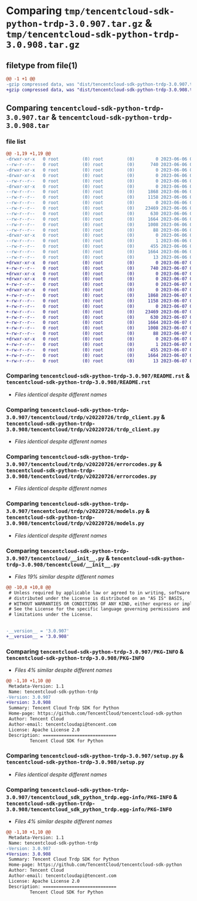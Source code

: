 # Comparing `tmp/tencentcloud-sdk-python-trdp-3.0.907.tar.gz` & `tmp/tencentcloud-sdk-python-trdp-3.0.908.tar.gz`

## filetype from file(1)

```diff
@@ -1 +1 @@
-gzip compressed data, was "dist/tencentcloud-sdk-python-trdp-3.0.907.tar", last modified: Tue Jun  6 02:38:04 2023, max compression
+gzip compressed data, was "dist/tencentcloud-sdk-python-trdp-3.0.908.tar", last modified: Wed Jun  7 00:35:17 2023, max compression
```

## Comparing `tencentcloud-sdk-python-trdp-3.0.907.tar` & `tencentcloud-sdk-python-trdp-3.0.908.tar`

### file list

```diff
@@ -1,19 +1,19 @@
-drwxr-xr-x   0 root         (0) root         (0)        0 2023-06-06 02:38:04.000000 tencentcloud-sdk-python-trdp-3.0.907/
--rw-r--r--   0 root         (0) root         (0)      740 2023-06-06 02:38:04.000000 tencentcloud-sdk-python-trdp-3.0.907/README.rst
-drwxr-xr-x   0 root         (0) root         (0)        0 2023-06-06 02:38:04.000000 tencentcloud-sdk-python-trdp-3.0.907/tencentcloud/
-drwxr-xr-x   0 root         (0) root         (0)        0 2023-06-06 02:38:04.000000 tencentcloud-sdk-python-trdp-3.0.907/tencentcloud/trdp/
--rw-r--r--   0 root         (0) root         (0)        0 2023-06-06 02:38:04.000000 tencentcloud-sdk-python-trdp-3.0.907/tencentcloud/trdp/__init__.py
-drwxr-xr-x   0 root         (0) root         (0)        0 2023-06-06 02:38:04.000000 tencentcloud-sdk-python-trdp-3.0.907/tencentcloud/trdp/v20220726/
--rw-r--r--   0 root         (0) root         (0)     1868 2023-06-06 02:38:04.000000 tencentcloud-sdk-python-trdp-3.0.907/tencentcloud/trdp/v20220726/trdp_client.py
--rw-r--r--   0 root         (0) root         (0)     1158 2023-06-06 02:38:04.000000 tencentcloud-sdk-python-trdp-3.0.907/tencentcloud/trdp/v20220726/errorcodes.py
--rw-r--r--   0 root         (0) root         (0)        0 2023-06-06 02:38:04.000000 tencentcloud-sdk-python-trdp-3.0.907/tencentcloud/trdp/v20220726/__init__.py
--rw-r--r--   0 root         (0) root         (0)    23469 2023-06-06 02:38:04.000000 tencentcloud-sdk-python-trdp-3.0.907/tencentcloud/trdp/v20220726/models.py
--rw-r--r--   0 root         (0) root         (0)      630 2023-06-06 02:38:04.000000 tencentcloud-sdk-python-trdp-3.0.907/tencentcloud/__init__.py
--rw-r--r--   0 root         (0) root         (0)     1664 2023-06-06 02:38:04.000000 tencentcloud-sdk-python-trdp-3.0.907/PKG-INFO
--rw-r--r--   0 root         (0) root         (0)     1008 2023-06-06 02:38:04.000000 tencentcloud-sdk-python-trdp-3.0.907/setup.py
--rw-r--r--   0 root         (0) root         (0)       88 2023-06-06 02:38:04.000000 tencentcloud-sdk-python-trdp-3.0.907/setup.cfg
-drwxr-xr-x   0 root         (0) root         (0)        0 2023-06-06 02:38:04.000000 tencentcloud-sdk-python-trdp-3.0.907/tencentcloud_sdk_python_trdp.egg-info/
--rw-r--r--   0 root         (0) root         (0)        1 2023-06-06 02:38:04.000000 tencentcloud-sdk-python-trdp-3.0.907/tencentcloud_sdk_python_trdp.egg-info/dependency_links.txt
--rw-r--r--   0 root         (0) root         (0)      455 2023-06-06 02:38:04.000000 tencentcloud-sdk-python-trdp-3.0.907/tencentcloud_sdk_python_trdp.egg-info/SOURCES.txt
--rw-r--r--   0 root         (0) root         (0)     1664 2023-06-06 02:38:04.000000 tencentcloud-sdk-python-trdp-3.0.907/tencentcloud_sdk_python_trdp.egg-info/PKG-INFO
--rw-r--r--   0 root         (0) root         (0)       13 2023-06-06 02:38:04.000000 tencentcloud-sdk-python-trdp-3.0.907/tencentcloud_sdk_python_trdp.egg-info/top_level.txt
+drwxr-xr-x   0 root         (0) root         (0)        0 2023-06-07 00:35:17.000000 tencentcloud-sdk-python-trdp-3.0.908/
+-rw-r--r--   0 root         (0) root         (0)      740 2023-06-07 00:35:17.000000 tencentcloud-sdk-python-trdp-3.0.908/README.rst
+drwxr-xr-x   0 root         (0) root         (0)        0 2023-06-07 00:35:17.000000 tencentcloud-sdk-python-trdp-3.0.908/tencentcloud/
+drwxr-xr-x   0 root         (0) root         (0)        0 2023-06-07 00:35:17.000000 tencentcloud-sdk-python-trdp-3.0.908/tencentcloud/trdp/
+-rw-r--r--   0 root         (0) root         (0)        0 2023-06-07 00:35:17.000000 tencentcloud-sdk-python-trdp-3.0.908/tencentcloud/trdp/__init__.py
+drwxr-xr-x   0 root         (0) root         (0)        0 2023-06-07 00:35:17.000000 tencentcloud-sdk-python-trdp-3.0.908/tencentcloud/trdp/v20220726/
+-rw-r--r--   0 root         (0) root         (0)     1868 2023-06-07 00:35:17.000000 tencentcloud-sdk-python-trdp-3.0.908/tencentcloud/trdp/v20220726/trdp_client.py
+-rw-r--r--   0 root         (0) root         (0)     1158 2023-06-07 00:35:17.000000 tencentcloud-sdk-python-trdp-3.0.908/tencentcloud/trdp/v20220726/errorcodes.py
+-rw-r--r--   0 root         (0) root         (0)        0 2023-06-07 00:35:17.000000 tencentcloud-sdk-python-trdp-3.0.908/tencentcloud/trdp/v20220726/__init__.py
+-rw-r--r--   0 root         (0) root         (0)    23469 2023-06-07 00:35:17.000000 tencentcloud-sdk-python-trdp-3.0.908/tencentcloud/trdp/v20220726/models.py
+-rw-r--r--   0 root         (0) root         (0)      630 2023-06-07 00:35:17.000000 tencentcloud-sdk-python-trdp-3.0.908/tencentcloud/__init__.py
+-rw-r--r--   0 root         (0) root         (0)     1664 2023-06-07 00:35:17.000000 tencentcloud-sdk-python-trdp-3.0.908/PKG-INFO
+-rw-r--r--   0 root         (0) root         (0)     1008 2023-06-07 00:35:17.000000 tencentcloud-sdk-python-trdp-3.0.908/setup.py
+-rw-r--r--   0 root         (0) root         (0)       88 2023-06-07 00:35:17.000000 tencentcloud-sdk-python-trdp-3.0.908/setup.cfg
+drwxr-xr-x   0 root         (0) root         (0)        0 2023-06-07 00:35:17.000000 tencentcloud-sdk-python-trdp-3.0.908/tencentcloud_sdk_python_trdp.egg-info/
+-rw-r--r--   0 root         (0) root         (0)        1 2023-06-07 00:35:17.000000 tencentcloud-sdk-python-trdp-3.0.908/tencentcloud_sdk_python_trdp.egg-info/dependency_links.txt
+-rw-r--r--   0 root         (0) root         (0)      455 2023-06-07 00:35:17.000000 tencentcloud-sdk-python-trdp-3.0.908/tencentcloud_sdk_python_trdp.egg-info/SOURCES.txt
+-rw-r--r--   0 root         (0) root         (0)     1664 2023-06-07 00:35:17.000000 tencentcloud-sdk-python-trdp-3.0.908/tencentcloud_sdk_python_trdp.egg-info/PKG-INFO
+-rw-r--r--   0 root         (0) root         (0)       13 2023-06-07 00:35:17.000000 tencentcloud-sdk-python-trdp-3.0.908/tencentcloud_sdk_python_trdp.egg-info/top_level.txt
```

### Comparing `tencentcloud-sdk-python-trdp-3.0.907/README.rst` & `tencentcloud-sdk-python-trdp-3.0.908/README.rst`

 * *Files identical despite different names*

### Comparing `tencentcloud-sdk-python-trdp-3.0.907/tencentcloud/trdp/v20220726/trdp_client.py` & `tencentcloud-sdk-python-trdp-3.0.908/tencentcloud/trdp/v20220726/trdp_client.py`

 * *Files identical despite different names*

### Comparing `tencentcloud-sdk-python-trdp-3.0.907/tencentcloud/trdp/v20220726/errorcodes.py` & `tencentcloud-sdk-python-trdp-3.0.908/tencentcloud/trdp/v20220726/errorcodes.py`

 * *Files identical despite different names*

### Comparing `tencentcloud-sdk-python-trdp-3.0.907/tencentcloud/trdp/v20220726/models.py` & `tencentcloud-sdk-python-trdp-3.0.908/tencentcloud/trdp/v20220726/models.py`

 * *Files identical despite different names*

### Comparing `tencentcloud-sdk-python-trdp-3.0.907/tencentcloud/__init__.py` & `tencentcloud-sdk-python-trdp-3.0.908/tencentcloud/__init__.py`

 * *Files 19% similar despite different names*

```diff
@@ -10,8 +10,8 @@
 # Unless required by applicable law or agreed to in writing, software
 # distributed under the License is distributed on an "AS IS" BASIS,
 # WITHOUT WARRANTIES OR CONDITIONS OF ANY KIND, either express or implied.
 # See the License for the specific language governing permissions and
 # limitations under the License.
 
 
-__version__ = '3.0.907'
+__version__ = '3.0.908'
```

### Comparing `tencentcloud-sdk-python-trdp-3.0.907/PKG-INFO` & `tencentcloud-sdk-python-trdp-3.0.908/PKG-INFO`

 * *Files 4% similar despite different names*

```diff
@@ -1,10 +1,10 @@
 Metadata-Version: 1.1
 Name: tencentcloud-sdk-python-trdp
-Version: 3.0.907
+Version: 3.0.908
 Summary: Tencent Cloud Trdp SDK for Python
 Home-page: https://github.com/TencentCloud/tencentcloud-sdk-python
 Author: Tencent Cloud
 Author-email: tencentcloudapi@tencent.com
 License: Apache License 2.0
 Description: ============================
         Tencent Cloud SDK for Python
```

### Comparing `tencentcloud-sdk-python-trdp-3.0.907/setup.py` & `tencentcloud-sdk-python-trdp-3.0.908/setup.py`

 * *Files identical despite different names*

### Comparing `tencentcloud-sdk-python-trdp-3.0.907/tencentcloud_sdk_python_trdp.egg-info/PKG-INFO` & `tencentcloud-sdk-python-trdp-3.0.908/tencentcloud_sdk_python_trdp.egg-info/PKG-INFO`

 * *Files 4% similar despite different names*

```diff
@@ -1,10 +1,10 @@
 Metadata-Version: 1.1
 Name: tencentcloud-sdk-python-trdp
-Version: 3.0.907
+Version: 3.0.908
 Summary: Tencent Cloud Trdp SDK for Python
 Home-page: https://github.com/TencentCloud/tencentcloud-sdk-python
 Author: Tencent Cloud
 Author-email: tencentcloudapi@tencent.com
 License: Apache License 2.0
 Description: ============================
         Tencent Cloud SDK for Python
```

